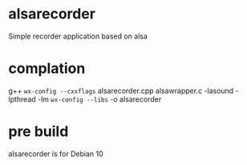 # alsarecorder
Simple recorder application based on alsa

# complation
g++ `wx-config --cxxflags` alsarecorder.cpp alsawrapper.c -lasound -lpthread -lm `wx-config --libs` -o alsarecorder

# pre build
alsarecorder is for Debian 10
